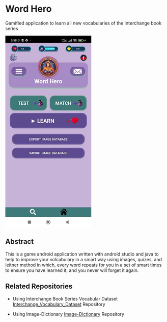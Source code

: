 # Word Hero
Gamified application to learn all new vocabularies of the Interchange book series

![](ReadmeAssets/WordHero.jpg)

## Abstract

This is a game android application written with android studio and java to help to improve your volcabulary in a smart way using images, quizes, and leitner method in which, every word repeats for you in a set of smart times to ensure you have learned it, and you never will forget it again.



## Related Repositories

- Using Interchange Book Series Vocabular Dataset [Interchange_Vocabulary_Dataset](../../../Interchange_Vocabulary_Dataset) Repository

- Using Image-Dictionary [Image-Dictionary](../../../Image-Dictionary) Repository



